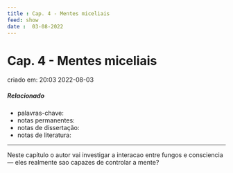 ```yaml
---
title : Cap. 4 - Mentes miceliais
feed: show
date :  03-08-2022
---
```

# Cap. 4 - Mentes miceliais
criado em: 20:03 2022-08-03

##### Relacionado
- palavras-chave: 
- notas permanentes: 
- notas de dissertação:
- notas de literatura: 

---

Neste capítulo o autor vai investigar a interacao entre fungos e consciencia — eles realmente sao capazes de controlar a mente?


